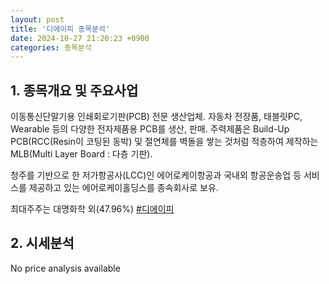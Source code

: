 ```yaml
---
layout: post
title: '디에이피 종목분석'
date: 2024-10-27 21:20:23 +0900
categories: 종목분석
---
```


## 1. 종목개요 및 주요사업

이동통신단말기용 인쇄회로기판(PCB) 전문 생산업체. 자동차 전장품, 태블릿PC, Wearable 등의 다양한 전자제품용 PCB를 생산, 판매. 주력제품은 Build-Up PCB(RCC(Resin이 코팅된 동박) 및 절연체를 벽돌을 쌓는 것처럼 적층하여 제작하는 MLB(Multi Layer Board : 다층 기판). 

청주를 기반으로 한 저가항공사(LCC)인 에어로케이항공과 국내외 항공운송업 등 서비스를 제공하고 있는 에어로케이홀딩스를 종속회사로 보유.

최대주주는 대명화학 외(47.96%)
[#디에이피](#)

## 2. 시세분석

No price analysis available
